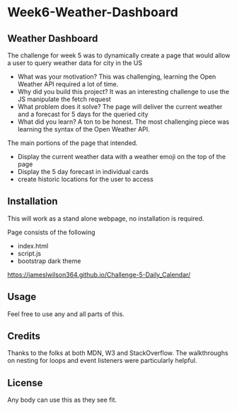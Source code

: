 # Week6-Weather-Dashboard

## Weather Dashboard

The challenge for week 5 was to dynamically create a page that would allow a user to query weather data for city in the US

- What was your motivation? This was challenging, learning the Open Weather API required a lot of time.
- Why did you build this project? It was an interesting challenge to use the JS manipulate the fetch request
- What problem does it solve? The page will deliver the current weather and a forecast for 5 days for the queried city
- What did you learn? A ton to be honest. The most challenging piece was learning the syntax of the Open Weather API.

The main portions of the page that intended.

- Display the current weather data with a weather emoji on the top of the page
- Display the 5 day forecast in individual cards
- create historic locations for the user to access

## Installation

This will work as a stand alone webpage, no installation is required.

Page consists of the following

- index.html
- script.js
- bootstrap dark theme

https://jameslwilson364.github.io/Challenge-5-Daily_Calendar/

## Usage

Feel free to use any and all parts of this.

## Credits

Thanks to the folks at both MDN, W3 and StackOverflow. The walkthroughs on nesting for loops and event listeners were particularly helpful.

## License

Any body can use this as they see fit.

